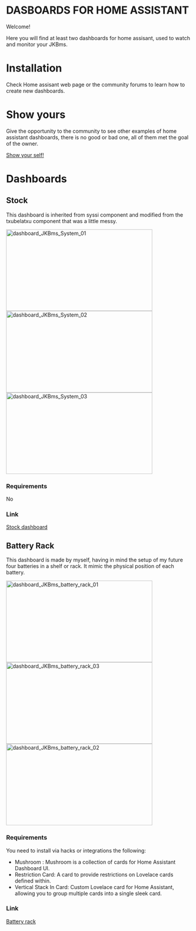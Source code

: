 # DASBOARDS FOR HOME ASSISTANT
Welcome! 

Here you will find at least two dashboards for home assisant, used to watch and monitor your JKBms.

# Installation
Check Home assisant web page or the community forums to learn how to create new dashboards.

# Show yours
Give the opportunity to the community to see other examples of home assistant dashboards, there is no good or bad one, all of them met the goal of the owner.

[Show your self!](https://github.com/rabbit3dcustom/esphome-jk-bms/discussions/categories/dashboards)

# Dashboards

## Stock
This dashboard is inherited from syssi component and modified from the txubelatxu component that was a little messy.

<img width="397" height="221" alt="dashboard_JKBms_System_01" src="https://github.com/user-attachments/assets/9223e704-dd91-4930-889b-7338cf609da5" />
<img width="397" height="221" alt="dashboard_JKBms_System_02" src="https://github.com/user-attachments/assets/4ee93991-5003-4706-910f-859bf11ca474" />
<img width="397" height="221" alt="dashboard_JKBms_System_03" src="https://github.com/user-attachments/assets/fb84bd4a-075e-4c4c-84e5-63722fdbecf5" />

### Requirements
No

### Link
[Stock dashboard](home_assistant_dashboards/dashboards/dashboard_JKBms_System.yaml)

## Battery Rack
This dashboard is made by myself, having in mind the setup of my future four batteries in a shelf or rack. It mimic the physical position of each battery.

<img width="397" height="221" alt="dashboard_JKBms_battery_rack_01" src="https://github.com/user-attachments/assets/b0ea12d4-adb4-487c-b59c-c2b6e72f326b" />
<img width="397" height="221" alt="dashboard_JKBms_battery_rack_03" src="https://github.com/user-attachments/assets/6b74835e-67ce-4427-95cd-72cafb8c29a1" />
<img width="397" height="221" alt="dashboard_JKBms_battery_rack_02" src="https://github.com/user-attachments/assets/9214bebf-548d-4a1c-8a3b-6facce303136" />


### Requirements
You need to install via hacks or integrations the following:
- Mushroom :  Mushroom is a collection of cards for Home Assistant Dashboard UI.
- Restriction Card: A card to provide restrictions on Lovelace cards defined within.
- Vertical Stack In Card:  Custom Lovelace card for Home Assistant, allowing you to group multiple cards into a single sleek card.

### Link
[Battery rack](home_assistant_dashboards/dashboards/dashboard_JKBms_battery_rack.yaml)
